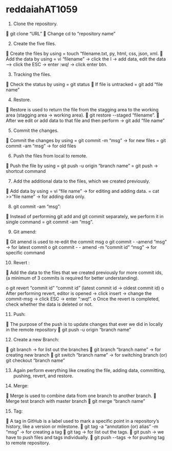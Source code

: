 # reddaiahAT1059

1.	Clone the repository.

	git clone “URL”
	Change cd to “repository name”

2.	Create the five files.

	Create the files by using  =  touch “filename.txt, py, html, css, json, xml.
	Add the data by using  =  vi “filename” -> click the I -> add data, edit the data --> click the ESC  -> enter :wq! -> click enter btn.

3.	Tracking the files.

	Check the status  by using  =  git status
	If file is untracked  =  git add “file name”

4.	Restore.

	Restore is used to return the file from the stagging area to the working area (stagging area -> working area).
	git restore  --staged “filename”.
	After we edit or add data to that file and then perform -> git add “file name”

5.	Commit the changes.

	Commit the changes by using  =  git commit -m “msg”  -> for new files
           =   git commit -am “msg”  -> for old files

6.	Push the files from local to remote.

	Push the file by using  =  git push -u origin “branch name”
                                        =  git push  -> shortcut command


7.	Add the additional data to the files, which we created previously.

	Add data by using   =   vi “file name”  -> for editing and adding data.
                                   =   cat >>”file name”  -> for adding data only.


8.	git commit -am “msg”:

	Instead of performing git add and git commit separately, we perform it in single command   =   git commit -am “msg”.

9.	Git amend:

	Git amend is used to re-edit the commit msg
o	git commit - -amend “msg” -> for latest commit
o	git commit - - amend -m “commit id” “msg”   -> for specific command

10.	Revert :


	Add the data to the files that we created previously for more commit ids, (a minimum of 3 commits is required for better understanding).

o	git revert “commit id” “commit id”  (latest commit id  -> oldest commit id)
o	After performing revert, editor is opened -> click insert -> change the commit-msg -> click ESC -> enter “:wq!”.
o	Once the revert is completed, check whether the data is deleted or not.


11.	Push:

	The purpose of the push is to update changes that ever we did in locally in the remote repository
	git push -u origin “branch name”


12.	Create a new Branch:

	git branch     -> for list out the branches
	git branch “branch name”  -> for creating new branch
	git switch “branch name”  -> for switching branch
(or)
		git checkout “branch name”


13.	Again perform everything like creating the file, adding data, committing, pushing, revert, and restore.

14.	Merge:

	Merge is used to combine data from one branch to another branch.
	Merge test branch with master branch
	git merge “branch name”

15.	Tag:

	A tag in GitHub is a label used to mark a specific point in a repository’s history, like a version or milestone.
	git tag -a “annotation (or) alias” -m “msg”  -> for creating a tag
	git tag  -> for list out the tags.
	git push   -> we have to push files and tags individually.
	git push  --tags  -> for pushing tag to remote repository.






